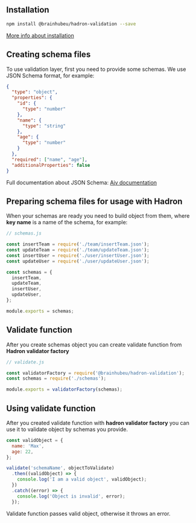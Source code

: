 ## Installation

```bash
npm install @brainhubeu/hadron-validation --save
```

[More info about installation](/core/#installation)

## Creating schema files

To use validation layer, first you need to provide some schemas. We use JSON Schema format, for example:

```json
{
  "type": "object",
  "properties": {
    "id": {
      "type": "number"
    },
    "name": {
      "type": "string"
    },
    "age": {
      "type": "number"
    }
  },
  "required": ["name", "age"],
  "additionalProperties": false
}
```

Full documentation about JSON Schema: [Ajv documentation](https://epoberezkin.github.io/ajv/)

## Preparing schema files for usage with Hadron

When your schemas are ready you need to build object from them, where **key name** is a name of the schema, for example:

```js
// schemas.js

const insertTeam = require('./team/insertTeam.json');
const updateTeam = require('./team/updateTeam.json');
const insertUser = require('./user/insertUser.json');
const updateUser = require('./user/updateUser.json');

const schemas = {
  insertTeam,
  updateTeam,
  insertUser,
  updateUser,
};

module.exports = schemas;
```

## Validate function

After you create schemas object you can create validate function from **Hadron validator factory**

```js
// validate.js

const validatorFactory = require('@brainhubeu/hadron-validation');
const schemas = require('./schemas');

module.exports = validatorFactory(schemas);
```

## Using validate function

After you created validate function with **hadron validator factory** you can use it to validate object by schemas you provide.

```js
const validObject = {
  name: 'Max',
  age: 22,
};

validate('schemaName', objectToValidate)
  .then((validObject) => {
    console.log('I am a valid object', validObject);
  })
  .catch((error) => {
    console.log('Object is invalid', error);
  });
```

Validate function passes valid object, otherwise it throws an error.
